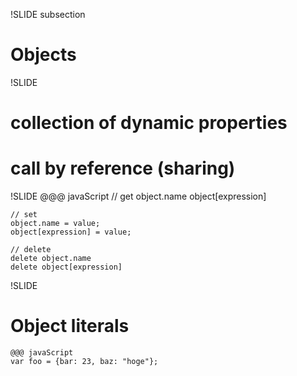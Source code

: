 !SLIDE subsection
# Objects #

!SLIDE
# collection of dynamic properties #
# call by reference (sharing) #

!SLIDE
	@@@ javaScript
	// get
	object.name
	object[expression]

	// set
	object.name = value;
	object[expression] = value;

	// delete
	delete object.name
	delete object[expression]

!SLIDE
# Object literals #
	@@@ javaScript
	var foo = {bar: 23, baz: "hoge"};

